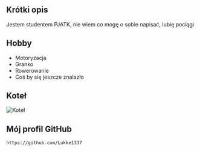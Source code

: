 ## Krótki opis
Jestem studentem PJATK, nie wiem co mogę o sobie napisać, lubię pociągi

## Hobby
- Motoryzacja
- Granko
- Rowerowanie
- Coś by się  jeszcze znalazło

## Koteł
![Koteł](https://www.google.com/url?sa=i&url=https%3A%2F%2Fen.wikipedia.org%2Fwiki%2FGarfield_%2528character%2529&psig=AOvVaw2iQMARLK_gNubE-ed-1nuO&ust=1671555455958000&source=images&cd=vfe&ved=0CA0QjRxqFwoTCMi2u7uThvwCFQAAAAAdAAAAABAD)

## Mój profil GitHub
 `https://github.com/Lukke1337`